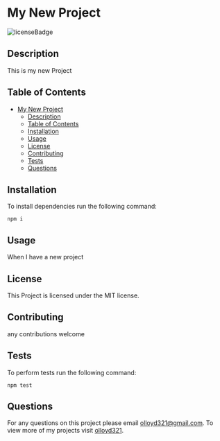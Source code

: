 # My New Project
![licenseBadge](https://img.shields.io/badge/License-MIT-red)

## Description 

This is my new Project

## Table of Contents

- [My New Project](#my-new-project)
  - [Description](#description)
  - [Table of Contents](#table-of-contents)
  - [Installation](#installation)
  - [Usage](#usage)
  - [License](#license)
  - [Contributing](#contributing)
  - [Tests](#tests)
  - [Questions](#questions)

## Installation 

To install dependencies run the following command: 

```
npm i
```

## Usage 

When I have a new project

## License 
  
This Project is licensed under the MIT license.

## Contributing

any contributions welcome

## Tests

To perform tests run the following command: 

```
npm test
```

## Questions

For any questions on this project please email olloyd321@gmail.com.
To view more of my projects visit [olloyd321](https://github.com/olloyd321/).

